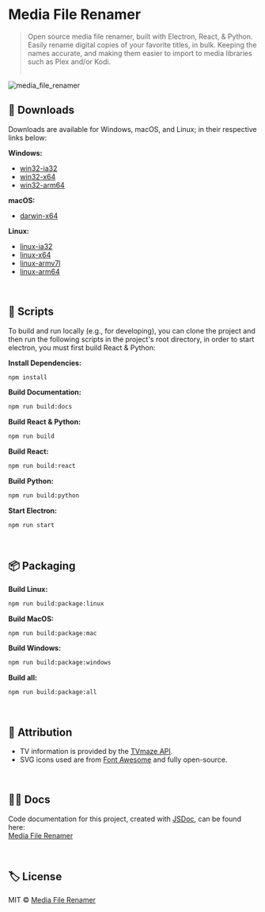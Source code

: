 # Media File Renamer
> Open source media file renamer, built with Electron, React, & Python. Easily rename digital copies of your favorite titles, in bulk. Keeping the names accurate, and making them easier to import to media libraries such as Plex and/or Kodi.<br><br>

![media_file_renamer](https://user-images.githubusercontent.com/8584126/92296836-b20bd080-eeed-11ea-9672-424185d9bbf6.gif)

## 💾 Downloads
Downloads are available for Windows, macOS, and Linux; in their respective links below:

**Windows:**
* [win32-ia32](https://drive.google.com/file/d/1rfcX-IMp7oSUwigkGkhBBVpa9V57Vbdg/view?usp=sharing)
* [win32-x64](https://drive.google.com/file/d/1VnCBqaA4DG1g8Du1zpkFQMlLolmOo3Vc/view?usp=sharing)
* [win32-arm64](https://drive.google.com/file/d/1qQt43lc56HBkpfIxiGuZPiIdRGsZ-j-O/view?usp=sharing)

**macOS:**
* [darwin-x64](https://drive.google.com/file/d/1iOyh_irWwGQ4SwF15iSl12CSphfB-S3L/view?usp=sharing)

**Linux:**
* [linux-ia32](https://drive.google.com/file/d/1u4NSe_bwBSy1WGZ2jG-KOakrxUvbg0cZ/view?usp=sharing)
* [linux-x64](https://drive.google.com/file/d/1gcWrS9i2bMExorjDlHRwcL9_lm12emyv/view?usp=sharing)
* [linux-armv7l](https://drive.google.com/file/d/1cKXgZU5FIpUpb0xWsxqxwonSzNnAZUvU/view?usp=sharing)
* [linux-arm64](https://drive.google.com/file/d/1i8v8DzNhR8TDNxbYzDYxdwTXZ3Bmr3t4/view?usp=sharing)

<br>

## 📜 Scripts
To build and run locally (e.g., for developing), you can clone the project and then run the following scripts in the project's root directory, in order to start electron, you must first build React & Python:

**Install Dependencies:**
```bash
npm install
```

**Build Documentation:**
```bash
npm run build:docs
```

**Build React & Python:**
```bash
npm run build
```

**Build React:**
```bash
npm run build:react
```

**Build Python:**
```bash
npm run build:python
```

**Start Electron:**
```bash
npm run start
```
<br>

## 📦 Packaging

**Build Linux:**
```bash
npm run build:package:linux
```

**Build MacOS:**
```bash
npm run build:package:mac
```

**Build Windows:**
```bash
npm run build:package:windows
```

**Build all:**
```bash
npm run build:package:all
```
<br>

## 🙏 Attribution
* TV information is provided by the [TVmaze API](https://www.tvmaze.com/api).
* SVG icons used are from [Font Awesome](http://fontawesome.io) and fully open-source.

<br>

## 🐱‍👓 Docs
Code documentation for this project, created with [JSDoc](https://github.com/jsdoc/jsdoc), can be found here:<br>
[Media File Renamer](https://ipzard.github.io/media-file-renamer/)

<br>

## 🏷️ License
MIT © [Media File Renamer](https://github.com/iPzard/media-file-renamer/blob/master/LICENSE)